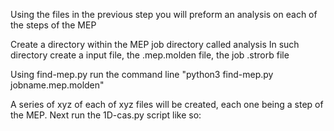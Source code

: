 Using the files in the previous step you will preform an analysis on each of the steps of the MEP

Create a directory within the MEP job directory called analysis
In such directory create a input file, the .mep.molden file, the job .strorb file

Using find-mep.py run the command line 
"python3 find-mep.py jobname.mep.molden"

A series of xyz of each of xyz files will be created, each one being a step of the MEP. 
Next run the 1D-cas.py script like so:
